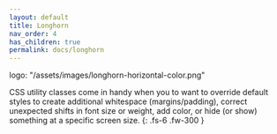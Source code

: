 ```yaml
---
layout: default
title: Longhorn
nav_order: 4
has_children: true
permalink: docs/longhorn
---
```


logo: "/assets/images/longhorn-horizontal-color.png"

CSS utility classes come in handy when you to want to override default styles to create additional whitespace (margins/padding), correct unexpected shifts in font size or weight, add color, or hide (or show) something at a specific screen size.
{: .fs-6 .fw-300 }
